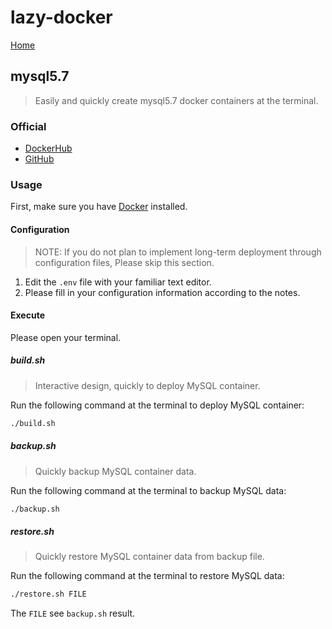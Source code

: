 # lazy-docker
[Home](https://github.com/WindomZ/lazy-docker#readme)

## mysql5.7

> Easily and quickly create mysql5.7 docker containers at the terminal.

### Official

- [DockerHub](https://hub.docker.com/_/mysql/)
- [GitHub](https://github.com/docker-library/mysql/tree/master/5.7)

### Usage

First, make sure you have [Docker](https://docs.docker.com/) installed.

#### Configuration

> NOTE: If you do not plan to implement long-term deployment through configuration files,
Please skip this section.

1. Edit the `.env` file with your familiar text editor.
1. Please fill in your configuration information according to the notes.

#### Execute

Please open your terminal.

##### **build.sh**

> Interactive design, quickly to deploy MySQL container.

Run the following command at the terminal to deploy MySQL container: 
```bash
./build.sh
```

##### **backup.sh**

> Quickly backup MySQL container data.

Run the following command at the terminal to backup MySQL data: 
```bash
./backup.sh
```

##### **restore.sh**

> Quickly restore MySQL container data from backup file.

Run the following command at the terminal to restore MySQL data: 
```bash
./restore.sh FILE
```
The `FILE` see `backup.sh` result.
